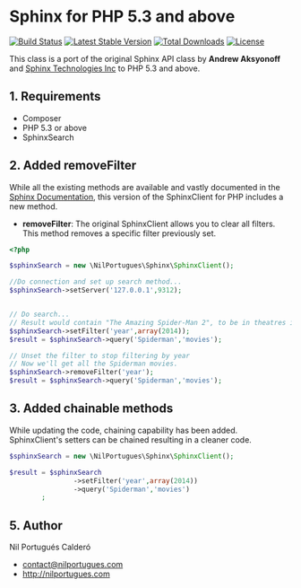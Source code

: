 # Sphinx for PHP 5.3 and above
[![Build Status](https://travis-ci.org/nilportugues/php-sphinx-search.png?branch=master)](https://travis-ci.org/nilportugues/php-sphinx-search) 
[![Latest Stable Version](https://poser.pugx.org/nilportugues/sphinx-search/v/stable.svg)](https://packagist.org/packages/nilportugues/sphinx-search) [![Total Downloads](https://poser.pugx.org/nilportugues/sphinx-search/downloads.svg)](https://packagist.org/packages/nilportugues/sphinx-search)  [![License](https://poser.pugx.org/nilportugues/sphinx-search/license.svg)](https://packagist.org/packages/nilportugues/sphinx-search)

This class is a port of the original Sphinx API class by **Andrew Aksyonoff** and [Sphinx Technologies Inc][1] to PHP 5.3 and above.

## 1. Requirements
* Composer
* PHP 5.3 or above
* SphinxSearch

## 2. Added removeFilter
While all the existing methods are available and vastly documented in the [Sphinx Documentation][2], this version of the SphinxClient for PHP includes a new method.

* **removeFilter**: The original SphinxClient allows you to clear all filters. This method removes a specific filter previously set.

```php
<?php

$sphinxSearch = new \NilPortugues\Sphinx\SphinxClient();

//Do connection and set up search method...
$sphinxSearch->setServer('127.0.0.1',9312);


// Do search...
// Result would contain "The Amazing Spider-Man 2", to be in theatres in 2014.
$sphinxSearch->setFilter('year',array(2014));
$result = $sphinxSearch->query('Spiderman','movies');

// Unset the filter to stop filtering by year
// Now we'll get all the Spiderman movies.
$sphinxSearch->removeFilter('year');
$result = $sphinxSearch->query('Spiderman','movies');
```
## 3. Added chainable methods
While updating the code, chaining capability has been added. SphinxClient's setters can be chained resulting in a cleaner code.
```php
$sphinxSearch = new \NilPortugues\Sphinx\SphinxClient();

$result = $sphinxSearch
                ->setFilter('year',array(2014))
                ->query('Spiderman','movies')
        ;
```


## 5. Author
Nil Portugués Calderó
 - <contact@nilportugues.com>
 - http://nilportugues.com

[1]: [http://sphinxsearch.com/]
[2]: [http://sphinxsearch.com/docs/current.html]
